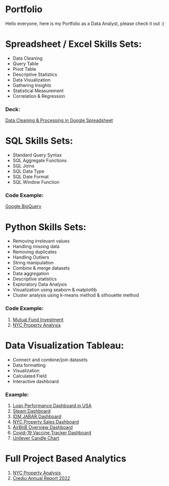 # Portfolio
Hello everyone, here is my Portfolio as a Data Analyst, please check it out :)


# Spreadsheet / Excel Skills Sets:
- Data Cleaning
- Query Table
- Pivot Table
- Descriptive Statistics
- Data Visualization
- Gathering Insights
- Statistical Measurement
- Correlation & Regression

### Deck:
[Data Cleaning & Processing in Google Spreadsheet](https://drive.google.com/file/d/1CxHR48e0flRa5eAk-kSC6C3W4lfgnt2p/view?usp=sharing)


# SQL Skills Sets:
- Standard Query Syntax
- SQL Aggregate Functions
- SQL Joins
- SQL Data Type
- SQL Date Format
- SQL Window Function

### Code Example:
[Google BigQuery](https://console.cloud.google.com/bigquery?sq=1005814389844:eb240364773b4393a547869d2d6c98c1&project=absolute-text-356808&ws=!1m4!1m3!8m2!1s1005814389844!2seb240364773b4393a547869d2d6c98c1)

# Python Skills Sets:
- Removing irrelevant values
- Handling missing data
- Removing duplicates
- Handling Outliers
- String manipulation
- Combine & merge datasets
- Data aggregation
- Descriptive statistics
- Exploratory Data Analysis
- Visualization using seaborn & matplotlib
- Cluster analysis using k-means method & silhouette method

### Code Example:
1. [Mutual Fund Investment](https://github.com/alvinowrp/portfolio/blob/main/mutual_fund_investment.ipynb)
2. [NYC Property Analysis](https://github.com/alvinowrp/portfolio/blob/main/nyc_property_analysis.ipynb)

# Data Visualization Tableau:
- Connect and combine/join datasets
- Data formatting
- Visualization
- Calculated Field
- Interactive dashboard

### Example:
1. [Loan Performance Dashboard in USA](https://public.tableau.com/app/profile/alvino.wirapratama/viz/TLSIM/Dashboard1)
2. [Steam Dashboard](https://public.tableau.com/app/profile/alvino.wirapratama/viz/W10W11FSDA-Alvino-Wirapratamarev_17007397413810/Dashboard)
3. [IDM JABAR Dashboard](https://public.tableau.com/app/profile/alvino.wirapratama/viz/IDMJabar/Dashboard4)
4. [NYC Property Sales Dashboard](https://public.tableau.com/app/profile/alvino.wirapratama/viz/GFPbaru/Dashboard1)
5. [AirBnB Overview Dashboard](https://public.tableau.com/app/profile/alvino.wirapratama/viz/Milestone2_16691986818490/Dashboard3)
6. [Covid-19 Vaccine Tracker Dashboard](https://public.tableau.com/app/profile/alvino.wirapratama/viz/Advance_16692870979190/Dashboard1)
7. [Unilever Candle Chart](https://public.tableau.com/app/profile/alvino.wirapratama/viz/UNVR/Sheet1)

# Full Project Based Analytics
1. [NYC Property Analysis](https://drive.google.com/file/d/1BXqYNet0zgdjg_UpqY-fFXwrLe12YU2Z/view?usp=sharing)
2. [Crediu Annual Report 2022](https://drive.google.com/file/d/1V5dJ02l7KutHiqSwzXxc5OkMQvrCYAt8/view?usp=sharing)
